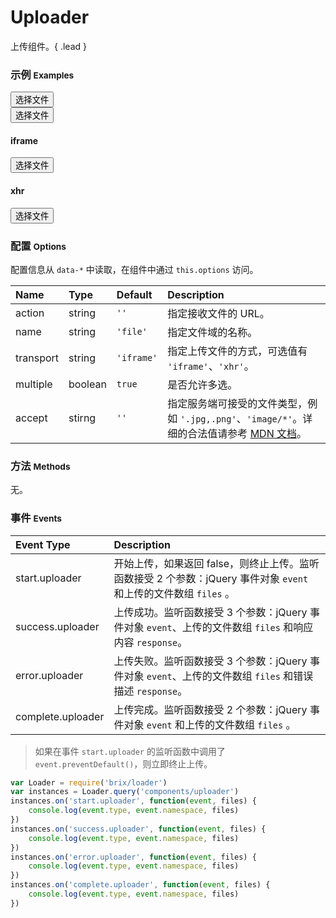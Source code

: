 # Uploader

上传组件。{ .lead }

### 示例 <small>Examples</small>

<div class="bs-example">
    <div class="content">
        <form>
            <div class="row">
                <div class="col-xs-6">
                    <button bx-name="components/uploader" data-action="api/upload.json" data-name="foo" class="btn btn-default">选择文件</button>
                    <div class="preview"></div>
                </div>
                <div class="col-xs-6">
                    <button bx-name="components/uploader" data-action="api/upload.json" data-name="bar" class="btn btn-default">选择文件</button>
                    <div class="preview"></div>
                </div>
            </div>
        </form>
    </div>
</div>
<div class="bs-example">
    <div class="content">
        <div class="row">
            <div class="col-xs-6">
                <form>
                    <h4>iframe</h4>  
                    <button bx-name="components/uploader" data-name="foo" data-action="api/upload.json" data-transport="iframe" type="button" class="btn btn-default"><span class="glyphicon glyphicon-open"></span> 选择文件</button>
                    <div class="preview"></div>
                </form>
            </div>
            <div class="col-xs-6">
                <form>
                    <h4>xhr</h4>  
                    <button bx-name="components/uploader" data-name="bar" data-action="api/upload.json" data-transport="xhr" type="button" class="btn btn-default"><span class="glyphicon glyphicon-open"></span> 选择文件</button>
                    <div class="preview"></div>
                </form>
            </div>
        </div>
    </div>
</div>
<!-- <div class="bs-example">
    <div class="content">
        <div class="row">
            <div class="col-xs-6">
                <form>
                    <h4>bx-options + iframe</h4>  
                    <button bx-name="components/uploader" bx-options="{
                        name: 'file1',
                        action: './package.json',
                        transport: 'iframe'
                    }" type="button" class="btn btn-default"><span class="glyphicon glyphicon-open"></span> 选择文件</button>
                    <div class="preview"></div>
                </form>
            </div>
            <div class="col-xs-6">
                <form>
                    <h4>bx-options + xhr</h4>  
                    <button bx-name="components/uploader" bx-options="{
                        name: 'file2',
                        action: 'api/upload.json',
                        transport: 'xhr'
                    }" type="button" class="btn btn-default"><span class="glyphicon glyphicon-open"></span> 选择文件</button>
                    <div class="preview"></div>
                </form>
            </div>
        </div>
    </div>
</div> -->

<script type="text/javascript">
    require(['brix/loader', 'jquery', 'underscore', 'log'], function(Loader, $, _, log) {
        Loader.boot(function() {
            var instances = Loader.query('components/uploader')
            instances.on('start.uploader', function(event, files) {
                console.log(event.type, event.namespace, event.component)
                var preview = $(event.target).parent().find('div.preview')
                _.each(files, function(file /*, index*/ ) {
                    var reader = new FileReader()
                    reader.onload = function(event) {
                        $('<img>')
                            .addClass('uploader-preview-thumbnail')
                            .attr('src', event.target.result)
                            .attr('title', file.name)
                            .appendTo(preview)
                    }
                    reader.readAsDataURL(file)
                })
                // event.preventDefault()
            })
            instances.on('success.uploader', function(event, files, response) {
                console.log(event.type, event.namespace)
            })
            instances.on('error.uploader', function(event, files, error) {
                console.log(event.type, event.namespace, event, error)
            })
            instances.on('complete.uploader', function(event, files) {
                console.log(event.type, event.namespace)
            })
        })
    })
</script>

### 配置 <small>Options</small>

配置信息从 `data-*` 中读取，在组件中通过 `this.options` 访问。

Name | Type | Default | Description
:--- | :--- | :------ | :----------
action | string | `''` | 指定接收文件的 URL。
name | string | `'file'` | 指定文件域的名称。
transport | string | `'iframe'` | 指定上传文件的方式，可选值有 `'iframe'`、`'xhr'`。
multiple | boolean | `true` | 是否允许多选。
accept | stirng | `''` | 指定服务端可接受的文件类型，例如 `'.jpg,.png'`、`'image/*'`。详细的合法值请参考 [MDN 文档](https://developer.mozilla.org/en-US/docs/Web/HTML/Element/input#Attributes)。

### 方法 <small>Methods</small>

无。

### 事件 <small>Events</small>

Event Type | Description
:--------- | :----------
start.uploader | 开始上传，如果返回 false，则终止上传。监听函数接受 2 个参数：jQuery 事件对象 `event` 和上传的文件数组 `files` 。
success.uploader | 上传成功。监听函数接受 3 个参数：jQuery 事件对象 `event`、上传的文件数组 `files` 和响应内容 `response`。
error.uploader | 上传失败。监听函数接受 3 个参数：jQuery 事件对象 `event`、上传的文件数组 `files` 和错误描述 `response`。
complete.uploader | 上传完成。监听函数接受 2 个参数：jQuery 事件对象 `event` 和上传的文件数组 `files` 。

> 如果在事件 `start.uploader` 的监听函数中调用了 `event.preventDefault()`，则立即终止上传。

```js
var Loader = require('brix/loader')
var instances = Loader.query('components/uploader')
instances.on('start.uploader', function(event, files) {
    console.log(event.type, event.namespace, files)
})
instances.on('success.uploader', function(event, files) {
    console.log(event.type, event.namespace, files)
})
instances.on('error.uploader', function(event, files) {
    console.log(event.type, event.namespace, files)
})
instances.on('complete.uploader', function(event, files) {
    console.log(event.type, event.namespace, files)
})
```
